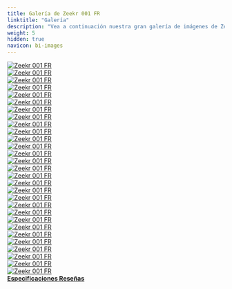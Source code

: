```yaml
---
title: Galería de Zeekr 001 FR
linktitle: "Galería"
description: "Vea a continuación nuestra gran galería de imágenes de Zeekr 001 FR. Haga clic en las imágenes para versiones en alta resolución."
weight: 5
hidden: true
navicon: bi-images
---
```

<!-- markdownlint-disable MD033 -->
<div class="row" id ="my-gallery">
	<div class="pswp-grid-item col-6 col-md-4">
		<a href="https://media.evkx.net/multimedia/models/zeekr/001/001_fr/brakes_1.jpg"
data-pswp-src="https://media.evkx.net/multimedia/models/zeekr/001/001_fr/brakes_1.jpg"
data-pswp-width="3000"
data-pswp-height="3000" 
target="_blank">
			<img src="https://media.evkx.net/multimedia/models/zeekr/001/001_fr/brakes_1_xst.jpg" alt="Zeekr 001 FR" class="img-fluid " />
		</a>
	</div>
	<div class="pswp-grid-item col-6 col-md-4">
		<a href="https://media.evkx.net/multimedia/models/zeekr/001/001_fr/detail_1.jpg"
data-pswp-src="https://media.evkx.net/multimedia/models/zeekr/001/001_fr/detail_1.jpg"
data-pswp-width="3000"
data-pswp-height="1999" 
target="_blank">
			<img src="https://media.evkx.net/multimedia/models/zeekr/001/001_fr/detail_1_xst.jpg" alt="Zeekr 001 FR" class="img-fluid " />
		</a>
	</div>
	<div class="pswp-grid-item col-6 col-md-4">
		<a href="https://media.evkx.net/multimedia/models/zeekr/001/001_fr/drivetrain_1.jpg"
data-pswp-src="https://media.evkx.net/multimedia/models/zeekr/001/001_fr/drivetrain_1.jpg"
data-pswp-width="3000"
data-pswp-height="3000" 
target="_blank">
			<img src="https://media.evkx.net/multimedia/models/zeekr/001/001_fr/drivetrain_1_xst.jpg" alt="Zeekr 001 FR" class="img-fluid " />
		</a>
	</div>
	<div class="pswp-grid-item col-6 col-md-4">
		<a href="https://media.evkx.net/multimedia/models/zeekr/001/001_fr/dynamic_1.jpg"
data-pswp-src="https://media.evkx.net/multimedia/models/zeekr/001/001_fr/dynamic_1.jpg"
data-pswp-width="3000"
data-pswp-height="1999" 
target="_blank">
			<img src="https://media.evkx.net/multimedia/models/zeekr/001/001_fr/dynamic_1_xst.jpg" alt="Zeekr 001 FR" class="img-fluid " />
		</a>
	</div>
	<div class="pswp-grid-item col-6 col-md-4">
		<a href="https://media.evkx.net/multimedia/models/zeekr/001/001_fr/dynamic_2.jpg"
data-pswp-src="https://media.evkx.net/multimedia/models/zeekr/001/001_fr/dynamic_2.jpg"
data-pswp-width="3000"
data-pswp-height="1999" 
target="_blank">
			<img src="https://media.evkx.net/multimedia/models/zeekr/001/001_fr/dynamic_2_xst.jpg" alt="Zeekr 001 FR" class="img-fluid " />
		</a>
	</div>
	<div class="pswp-grid-item col-6 col-md-4">
		<a href="https://media.evkx.net/multimedia/models/zeekr/001/001_fr/dynamic_3.jpg"
data-pswp-src="https://media.evkx.net/multimedia/models/zeekr/001/001_fr/dynamic_3.jpg"
data-pswp-width="3000"
data-pswp-height="1999" 
target="_blank">
			<img src="https://media.evkx.net/multimedia/models/zeekr/001/001_fr/dynamic_3_xst.jpg" alt="Zeekr 001 FR" class="img-fluid " />
		</a>
	</div>
	<div class="pswp-grid-item col-6 col-md-4">
		<a href="https://media.evkx.net/multimedia/models/zeekr/001/001_fr/dynamic_4.jpg"
data-pswp-src="https://media.evkx.net/multimedia/models/zeekr/001/001_fr/dynamic_4.jpg"
data-pswp-width="3000"
data-pswp-height="1999" 
target="_blank">
			<img src="https://media.evkx.net/multimedia/models/zeekr/001/001_fr/dynamic_4_xst.jpg" alt="Zeekr 001 FR" class="img-fluid " />
		</a>
	</div>
	<div class="pswp-grid-item col-6 col-md-4">
		<a href="https://media.evkx.net/multimedia/models/zeekr/001/001_fr/dynamic_5.jpg"
data-pswp-src="https://media.evkx.net/multimedia/models/zeekr/001/001_fr/dynamic_5.jpg"
data-pswp-width="3000"
data-pswp-height="1999" 
target="_blank">
			<img src="https://media.evkx.net/multimedia/models/zeekr/001/001_fr/dynamic_5_xst.jpg" alt="Zeekr 001 FR" class="img-fluid " />
		</a>
	</div>
	<div class="pswp-grid-item col-6 col-md-4">
		<a href="https://media.evkx.net/multimedia/models/zeekr/001/001_fr/dynamic_6.jpg"
data-pswp-src="https://media.evkx.net/multimedia/models/zeekr/001/001_fr/dynamic_6.jpg"
data-pswp-width="3000"
data-pswp-height="1999" 
target="_blank">
			<img src="https://media.evkx.net/multimedia/models/zeekr/001/001_fr/dynamic_6_xst.jpg" alt="Zeekr 001 FR" class="img-fluid " />
		</a>
	</div>
	<div class="pswp-grid-item col-6 col-md-4">
		<a href="https://media.evkx.net/multimedia/models/zeekr/001/001_fr/dynamic_7.jpg"
data-pswp-src="https://media.evkx.net/multimedia/models/zeekr/001/001_fr/dynamic_7.jpg"
data-pswp-width="3000"
data-pswp-height="1999" 
target="_blank">
			<img src="https://media.evkx.net/multimedia/models/zeekr/001/001_fr/dynamic_7_xst.jpg" alt="Zeekr 001 FR" class="img-fluid " />
		</a>
	</div>
	<div class="pswp-grid-item col-6 col-md-4">
		<a href="https://media.evkx.net/multimedia/models/zeekr/001/001_fr/exterior_1.jpg"
data-pswp-src="https://media.evkx.net/multimedia/models/zeekr/001/001_fr/exterior_1.jpg"
data-pswp-width="3000"
data-pswp-height="1999" 
target="_blank">
			<img src="https://media.evkx.net/multimedia/models/zeekr/001/001_fr/exterior_1_xst.jpg" alt="Zeekr 001 FR" class="img-fluid " />
		</a>
	</div>
	<div class="pswp-grid-item col-6 col-md-4">
		<a href="https://media.evkx.net/multimedia/models/zeekr/001/001_fr/exterior_2.jpg"
data-pswp-src="https://media.evkx.net/multimedia/models/zeekr/001/001_fr/exterior_2.jpg"
data-pswp-width="3000"
data-pswp-height="1999" 
target="_blank">
			<img src="https://media.evkx.net/multimedia/models/zeekr/001/001_fr/exterior_2_xst.jpg" alt="Zeekr 001 FR" class="img-fluid " />
		</a>
	</div>
	<div class="pswp-grid-item col-6 col-md-4">
		<a href="https://media.evkx.net/multimedia/models/zeekr/001/001_fr/exterior_3.jpg"
data-pswp-src="https://media.evkx.net/multimedia/models/zeekr/001/001_fr/exterior_3.jpg"
data-pswp-width="3000"
data-pswp-height="1999" 
target="_blank">
			<img src="https://media.evkx.net/multimedia/models/zeekr/001/001_fr/exterior_3_xst.jpg" alt="Zeekr 001 FR" class="img-fluid " />
		</a>
	</div>
	<div class="pswp-grid-item col-6 col-md-4">
		<a href="https://media.evkx.net/multimedia/models/zeekr/001/001_fr/exterior_4.jpg"
data-pswp-src="https://media.evkx.net/multimedia/models/zeekr/001/001_fr/exterior_4.jpg"
data-pswp-width="3000"
data-pswp-height="1999" 
target="_blank">
			<img src="https://media.evkx.net/multimedia/models/zeekr/001/001_fr/exterior_4_xst.jpg" alt="Zeekr 001 FR" class="img-fluid " />
		</a>
	</div>
	<div class="pswp-grid-item col-6 col-md-4">
		<a href="https://media.evkx.net/multimedia/models/zeekr/001/001_fr/exterior_5.jpg"
data-pswp-src="https://media.evkx.net/multimedia/models/zeekr/001/001_fr/exterior_5.jpg"
data-pswp-width="3000"
data-pswp-height="1999" 
target="_blank">
			<img src="https://media.evkx.net/multimedia/models/zeekr/001/001_fr/exterior_5_xst.jpg" alt="Zeekr 001 FR" class="img-fluid " />
		</a>
	</div>
	<div class="pswp-grid-item col-6 col-md-4">
		<a href="https://media.evkx.net/multimedia/models/zeekr/001/001_fr/exterior_6.jpg"
data-pswp-src="https://media.evkx.net/multimedia/models/zeekr/001/001_fr/exterior_6.jpg"
data-pswp-width="3000"
data-pswp-height="1999" 
target="_blank">
			<img src="https://media.evkx.net/multimedia/models/zeekr/001/001_fr/exterior_6_xst.jpg" alt="Zeekr 001 FR" class="img-fluid " />
		</a>
	</div>
	<div class="pswp-grid-item col-6 col-md-4">
		<a href="https://media.evkx.net/multimedia/models/zeekr/001/001_fr/exterior_7.jpg"
data-pswp-src="https://media.evkx.net/multimedia/models/zeekr/001/001_fr/exterior_7.jpg"
data-pswp-width="3000"
data-pswp-height="1999" 
target="_blank">
			<img src="https://media.evkx.net/multimedia/models/zeekr/001/001_fr/exterior_7_xst.jpg" alt="Zeekr 001 FR" class="img-fluid " />
		</a>
	</div>
	<div class="pswp-grid-item col-6 col-md-4">
		<a href="https://media.evkx.net/multimedia/models/zeekr/001/001_fr/frontseats_1.jpg"
data-pswp-src="https://media.evkx.net/multimedia/models/zeekr/001/001_fr/frontseats_1.jpg"
data-pswp-width="3000"
data-pswp-height="2250" 
target="_blank">
			<img src="https://media.evkx.net/multimedia/models/zeekr/001/001_fr/frontseats_1_xst.jpg" alt="Zeekr 001 FR" class="img-fluid " />
		</a>
	</div>
	<div class="pswp-grid-item col-6 col-md-4">
		<a href="https://media.evkx.net/multimedia/models/zeekr/001/001_fr/hud_1.jpg"
data-pswp-src="https://media.evkx.net/multimedia/models/zeekr/001/001_fr/hud_1.jpg"
data-pswp-width="3000"
data-pswp-height="2250" 
target="_blank">
			<img src="https://media.evkx.net/multimedia/models/zeekr/001/001_fr/hud_1_xst.jpg" alt="Zeekr 001 FR" class="img-fluid " />
		</a>
	</div>
	<div class="pswp-grid-item col-6 col-md-4">
		<a href="https://media.evkx.net/multimedia/models/zeekr/001/001_fr/interior_1.jpg"
data-pswp-src="https://media.evkx.net/multimedia/models/zeekr/001/001_fr/interior_1.jpg"
data-pswp-width="3000"
data-pswp-height="2250" 
target="_blank">
			<img src="https://media.evkx.net/multimedia/models/zeekr/001/001_fr/interior_1_xst.jpg" alt="Zeekr 001 FR" class="img-fluid " />
		</a>
	</div>
	<div class="pswp-grid-item col-6 col-md-4">
		<a href="https://media.evkx.net/multimedia/models/zeekr/001/001_fr/lidar_1.jpg"
data-pswp-src="https://media.evkx.net/multimedia/models/zeekr/001/001_fr/lidar_1.jpg"
data-pswp-width="3000"
data-pswp-height="3000" 
target="_blank">
			<img src="https://media.evkx.net/multimedia/models/zeekr/001/001_fr/lidar_1_xst.jpg" alt="Zeekr 001 FR" class="img-fluid " />
		</a>
	</div>
	<div class="pswp-grid-item col-6 col-md-4">
		<a href="https://media.evkx.net/multimedia/models/zeekr/001/001_fr/main_1.jpg"
data-pswp-src="https://media.evkx.net/multimedia/models/zeekr/001/001_fr/main_1.jpg"
data-pswp-width="3000"
data-pswp-height="1999" 
target="_blank">
			<img src="https://media.evkx.net/multimedia/models/zeekr/001/001_fr/main_1_xst.jpg" alt="Zeekr 001 FR" class="img-fluid " />
		</a>
	</div>
	<div class="pswp-grid-item col-6 col-md-4">
		<a href="https://media.evkx.net/multimedia/models/zeekr/001/001_fr/rearlights_1.jpg"
data-pswp-src="https://media.evkx.net/multimedia/models/zeekr/001/001_fr/rearlights_1.jpg"
data-pswp-width="3000"
data-pswp-height="1999" 
target="_blank">
			<img src="https://media.evkx.net/multimedia/models/zeekr/001/001_fr/rearlights_1_xst.jpg" alt="Zeekr 001 FR" class="img-fluid " />
		</a>
	</div>
	<div class="pswp-grid-item col-6 col-md-4">
		<a href="https://media.evkx.net/multimedia/models/zeekr/001/001_fr/screens_1.jpg"
data-pswp-src="https://media.evkx.net/multimedia/models/zeekr/001/001_fr/screens_1.jpg"
data-pswp-width="3000"
data-pswp-height="3000" 
target="_blank">
			<img src="https://media.evkx.net/multimedia/models/zeekr/001/001_fr/screens_1_xst.jpg" alt="Zeekr 001 FR" class="img-fluid " />
		</a>
	</div>
	<div class="pswp-grid-item col-6 col-md-4">
		<a href="https://media.evkx.net/multimedia/models/zeekr/001/001_fr/screens_2.jpg"
data-pswp-src="https://media.evkx.net/multimedia/models/zeekr/001/001_fr/screens_2.jpg"
data-pswp-width="1280"
data-pswp-height="1280" 
target="_blank">
			<img src="https://media.evkx.net/multimedia/models/zeekr/001/001_fr/screens_2_xst.jpg" alt="Zeekr 001 FR" class="img-fluid " />
		</a>
	</div>
	<div class="pswp-grid-item col-6 col-md-4">
		<a href="https://media.evkx.net/multimedia/models/zeekr/001/001_fr/screens_3.jpg"
data-pswp-src="https://media.evkx.net/multimedia/models/zeekr/001/001_fr/screens_3.jpg"
data-pswp-width="3000"
data-pswp-height="3000" 
target="_blank">
			<img src="https://media.evkx.net/multimedia/models/zeekr/001/001_fr/screens_3_xst.jpg" alt="Zeekr 001 FR" class="img-fluid " />
		</a>
	</div>
	<div class="pswp-grid-item col-6 col-md-4">
		<a href="https://media.evkx.net/multimedia/models/zeekr/001/001_fr/steeringwheel_1.jpg"
data-pswp-src="https://media.evkx.net/multimedia/models/zeekr/001/001_fr/steeringwheel_1.jpg"
data-pswp-width="3000"
data-pswp-height="2250" 
target="_blank">
			<img src="https://media.evkx.net/multimedia/models/zeekr/001/001_fr/steeringwheel_1_xst.jpg" alt="Zeekr 001 FR" class="img-fluid " />
		</a>
	</div>
	<div class="pswp-grid-item col-6 col-md-4">
		<a href="https://media.evkx.net/multimedia/models/zeekr/001/001_fr/suspension_1.jpg"
data-pswp-src="https://media.evkx.net/multimedia/models/zeekr/001/001_fr/suspension_1.jpg"
data-pswp-width="3000"
data-pswp-height="3000" 
target="_blank">
			<img src="https://media.evkx.net/multimedia/models/zeekr/001/001_fr/suspension_1_xst.jpg" alt="Zeekr 001 FR" class="img-fluid " />
		</a>
	</div>
	<div class="pswp-grid-item col-6 col-md-4">
		<a href="https://media.evkx.net/multimedia/models/zeekr/001/001_fr/torquevectoring_1.jpg"
data-pswp-src="https://media.evkx.net/multimedia/models/zeekr/001/001_fr/torquevectoring_1.jpg"
data-pswp-width="3000"
data-pswp-height="3000" 
target="_blank">
			<img src="https://media.evkx.net/multimedia/models/zeekr/001/001_fr/torquevectoring_1_xst.jpg" alt="Zeekr 001 FR" class="img-fluid " />
		</a>
	</div>
</div>
<script type="module">
  import PhotoSwipeLightbox from '/js/photoswipe-lightbox.esm.js';
    const lightbox = new PhotoSwipeLightbox({
       gallery: '#my-gallery',
        children: 'a',
        pswpModule: () => import('/js/photoswipe.esm.js')
    });
lightbox.init();
</script>
<div class="mt-3 mb-3">
<a href="../specifications/" class="text-decoration-none text-black">
<strong><i class="bi-arrow-left"></i> Especificaciones </strong>
</a>
<a href="../reviews/" class="text-decoration-none text-black float-end">
<strong>Reseñas <i class="bi-arrow-right"></i></strong>
</a>
</div>
